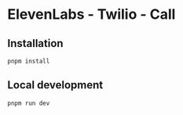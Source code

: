 # ElevenLabs - Twilio - Call

## Installation

```
pnpm install
```

## Local development

```
pnpm run dev
```
